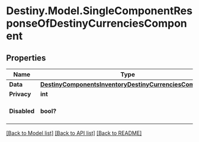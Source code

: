 # Destiny.Model.SingleComponentResponseOfDestinyCurrenciesComponent

## Properties

Name | Type | Description | Notes
------------ | ------------- | ------------- | -------------
**Data** | [**DestinyComponentsInventoryDestinyCurrenciesComponent**](DestinyComponentsInventoryDestinyCurrenciesComponent.md) |  | [optional] 
**Privacy** | **int** |  | [optional] 
**Disabled** | **bool?** | If true, this component is disabled. | [optional] 

[[Back to Model list]](../README.md#documentation-for-models) [[Back to API list]](../README.md#documentation-for-api-endpoints) [[Back to README]](../README.md)

